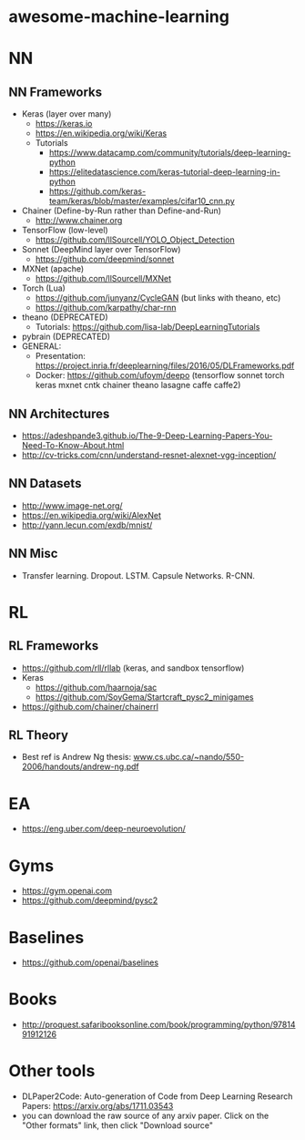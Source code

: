 # awesome-machine-learning

# NN

## NN Frameworks
- Keras (layer over many)
   - https://keras.io
   - https://en.wikipedia.org/wiki/Keras
   - Tutorials
      - https://www.datacamp.com/community/tutorials/deep-learning-python
      - https://elitedatascience.com/keras-tutorial-deep-learning-in-python
      - https://github.com/keras-team/keras/blob/master/examples/cifar10_cnn.py
- Chainer (Define-by-Run rather than Define-and-Run)
   - http://www.chainer.org
- TensorFlow (low-level)
   - https://github.com/llSourcell/YOLO_Object_Detection
- Sonnet (DeepMind layer over TensorFlow)
   - https://github.com/deepmind/sonnet
- MXNet (apache)
   - https://github.com/llSourcell/MXNet
- Torch (Lua)
   - https://github.com/junyanz/CycleGAN (but links with theano, etc)
   - https://github.com/karpathy/char-rnn
- theano (DEPRECATED)
   - Tutorials: https://github.com/lisa-lab/DeepLearningTutorials
- pybrain (DEPRECATED)
- GENERAL:
   - Presentation: https://project.inria.fr/deeplearning/files/2016/05/DLFrameworks.pdf
   - Docker: https://github.com/ufoym/deepo (tensorflow sonnet torch keras mxnet cntk chainer theano lasagne caffe caffe2)

## NN Architectures
- https://adeshpande3.github.io/The-9-Deep-Learning-Papers-You-Need-To-Know-About.html
- http://cv-tricks.com/cnn/understand-resnet-alexnet-vgg-inception/

## NN Datasets
- http://www.image-net.org/
- https://en.wikipedia.org/wiki/AlexNet
- http://yann.lecun.com/exdb/mnist/

## NN Misc
- Transfer learning. Dropout. LSTM. Capsule Networks. R-CNN.

# RL

## RL Frameworks
- https://github.com/rll/rllab (keras, and sandbox tensorflow)
- Keras
   - https://github.com/haarnoja/sac
   - https://github.com/SoyGema/Startcraft_pysc2_minigames
- https://github.com/chainer/chainerrl

## RL Theory
- Best ref is Andrew Ng thesis: www.cs.ubc.ca/~nando/550-2006/handouts/andrew-ng.pdf

# EA
- https://eng.uber.com/deep-neuroevolution/

# Gyms
- https://gym.openai.com
- https://github.com/deepmind/pysc2

# Baselines
- https://github.com/openai/baselines

# Books
- http://proquest.safaribooksonline.com/book/programming/python/9781491912126

# Other tools
- DLPaper2Code: Auto-generation of Code from Deep Learning Research Papers: https://arxiv.org/abs/1711.03543
- you can download the raw source of any arxiv paper. Click on the "Other formats" link, then click "Download source"
